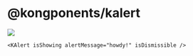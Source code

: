 # @kongponents/kalert

[![](https://img.shields.io/npm/v/@kongponents/kalert.svg?style=flat-square)](https://www.npmjs.com/package/@kongponents/kalert)

```vue
<KAlert isShowing alertMessage="howdy!" isDismissible />
```
